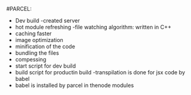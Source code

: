 #PARCEL:

- Dev build
  -created server
- hot module refreshing
  -file watching algorithm: written in C++
- caching faster
- image optimization
- minification of the code
- bundling the files
- compessing
- start script for dev build
- build script for productin build
  -transpilation is done for jsx code by babel
- babel is installed by parcel in thenode modules
